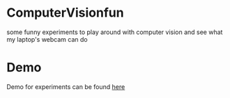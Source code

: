# ComputerVisionfun
some funny experiments to play around with computer vision and see what my laptop's webcam can do
# Demo
Demo for experiments can be found [here](http://aniket965.tech/ComputerVisionfun/Demoui/public/)
